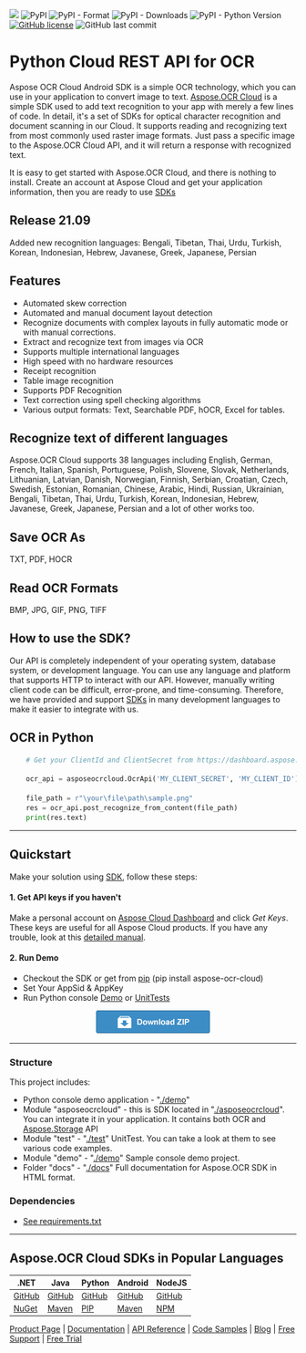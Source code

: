 ![](https://img.shields.io/badge/api-v3.0-lightgrey) ![PyPI](https://img.shields.io/pypi/v/aspose-ocr-cloud) ![PyPI - Format](https://img.shields.io/pypi/format/aspose-ocr-cloud) ![PyPI - Downloads](https://img.shields.io/pypi/dm/aspose-ocr-cloud) ![PyPI - Python Version](https://img.shields.io/pypi/pyversions/aspose-ocr-cloud) [![GitHub license](https://img.shields.io/github/license/aspose-ocr-cloud/aspose-ocr-cloud-python)](https://github.com/aspose-ocr-cloud/aspose-ocr-cloud-python/blob/master/LICENSE) ![GitHub last commit](https://img.shields.io/github/last-commit/Aspose-ocr-Cloud/aspose-ocr-cloud-python)

# Python Cloud REST API for OCR
Aspose OCR Cloud Android SDK is a simple OCR technology, which you can use in your application to convert image to text.
[Aspose.OCR Cloud](https://products.aspose.cloud/ocr/cloud) is a simple SDK used to add text recognition to your app with merely a few lines of code.
In detail, it's a set of SDKs for optical character recognition and document scanning in our Cloud. It supports reading and recognizing text from most commonly used raster image formats. Just pass a specific image to the Aspose.OCR Cloud API, and it will return a response with recognized text.

It is easy to get started with Aspose.OCR Cloud, and there is nothing to install. Create an account at Aspose Cloud and get your application information, then you are ready to use [SDKs](#asposeocr-cloud-sdks)


## Release 21.09
Added new recognition languages: Bengali, Tibetan, Thai, Urdu, Turkish, Korean, Indonesian, Hebrew, Javanese, Greek, Japanese, Persian


## Features
- Automated skew correction
- Automated and manual document layout detection
- Recognize documents with complex layouts in fully automatic mode or with manual corrections.
- Extract and recognize text from images via OCR
- Supports multiple international languages
- High speed with no hardware resources
- Receipt recognition
- Table image recognition
- Supports PDF Recognition
- Text correction using spell checking algorithms
- Various output formats: Text, Searchable PDF, hOCR, Excel for tables.

## Recognize text of different languages
Aspose.OCR Cloud supports 38 languages including English, German, French, Italian, Spanish, Portuguese, Polish, Slovene, Slovak, Netherlands, Lithuanian, Latvian, Danish, Norwegian, Finnish, Serbian, Croatian, Czech, Swedish, Estonian, Romanian, Chinese, Arabic, Hindi, Russian, Ukrainian, Bengali, Tibetan, Thai, Urdu, Turkish, Korean, Indonesian, Hebrew, Javanese, Greek, Japanese, Persian and a lot of other works too.

## Save OCR As
TXT, PDF, HOCR

## Read OCR Formats
BMP, JPG, GIF, PNG, TIFF

## How to use the SDK?

Our API is completely independent of your operating system, database system, or development language. You can use any language and platform that supports HTTP to interact with our API. However, manually writing client code can be difficult, error-prone, and time-consuming. Therefore, we have provided and support [SDKs](#asposeocr-cloud-sdks) in many development languages to make it easier to integrate with us.

## OCR in Python

```python
	# Get your ClientId and ClientSecret from https://dashboard.aspose.cloud (free registration required).

	ocr_api = asposeocrcloud.OcrApi('MY_CLIENT_SECRET', 'MY_CLIENT_ID')

	file_path = r"\your\file\path\sample.png"
	res = ocr_api.post_recognize_from_content(file_path)
	print(res.text)
```
_________________________

## Quickstart

Make your solution using [SDK](#asposeocr-cloud-sdks), follow these steps:

#### 1. Get API keys if you haven't

Make a personal account on [Aspose Cloud Dashboard](https://dashboard.aspose.cloud/#/) and click _Get Keys_. These keys are useful for all Aspose Cloud products. If you have any trouble, look at this [detailed manual](https://docs.aspose.cloud/total/create-new-app-and-get-app-key-and-sid/).

#### 2. Run Demo

  * Checkout the SDK or get from [pip](https://pypi.org/project/aspose-ocr-cloud/) (pip install aspose-ocr-cloud)
  * Set Your AppSid & AppKey
  * Run Python console [Demo](./demo/run.py) or [UnitTests](./test/test_ocr_api.py)


<p align="center">
  <a title="Download ZIP" href="https://github.com/aspose-ocr-cloud/aspose-ocr-cloud-python/archive/master.zip">
     <img src="testdata/download.png" />
  </a>
</p>

---------------------------

### Structure

This project includes:   
- Python console demo application - "[./demo](./demo/run.py)"
- Module "asposeocrcloud" - this is SDK located in "[./asposeocrcloud](asposeocrcloud)". You can integrate it in your application. It contains both OCR and [Aspose.Storage](https://github.com/aspose-storage-cloud/) API
- Module "test" - "[./test](./test)" UnitTest. You can take a look at them to see various code examples.
- Module "demo" - "[./demo](./demo)" Sample console demo project.
- Folder "docs" - "[./docs](./docs)" Full documentation for Aspose.OCR SDK in HTML format.

### Dependencies
- [See requirements.txt](./requirements.txt)
_________________________

## Aspose.OCR Cloud SDKs in Popular Languages

| .NET | Java | Python| Android | NodeJS |
|---|---|---|---|---|
| [GitHub](https://github.com/aspose-ocr-cloud/aspose-ocr-cloud-dotnet) |[GitHub](https://github.com/aspose-ocr-cloud/aspose-ocr-cloud-java) | [GitHub](https://github.com/aspose-ocr-cloud/aspose-ocr-cloud-python)|[GitHub](https://github.com/aspose-ocr-cloud/aspose-ocr-cloud-android)|[GitHub](https://github.com/aspose-ocr-cloud/aspose-ocr-cloud-nodejs)
| [NuGet](https://www.nuget.org/packages/Aspose.ocr-Cloud/)| [Maven](https://repository.aspose.cloud/webapp/#/artifacts/browse/tree/General/repo/com/aspose/aspose-ocr-cloud) | [PIP](https://pypi.org/project/aspose-ocr-cloud/) | [Maven](https://repository.aspose.cloud/webapp/#/artifacts/browse/tree/General/repo/com/aspose/aspose-ocr-cloud) | [NPM](https://www.npmjs.com/package/@asposecloud/aspose-ocr-cloud)

[Product Page](https://products.aspose.cloud/ocr/) | [Documentation](https://docs.aspose.cloud/display/ocrcloud/Home) | [API Reference](https://apireference.aspose.cloud/ocr/) | [Code Samples](https://github.com/aspose-ocr-cloud/aspose-ocr-cloud-nodejs) | [Blog](https://blog.aspose.cloud/category/ocr/) | [Free Support](https://forum.aspose.cloud/c/ocr) | [Free Trial](https://dashboard.aspose.cloud/#/apps)
